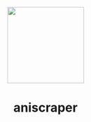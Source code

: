<p align="center"><img src="https://github.com/user-attachments/assets/87ace4a6-a3ed-4c7c-903c-2b055628cc54" width="175"/></p>

<h1 align="center"> aniscraper </h1>
